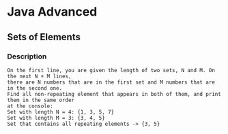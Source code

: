 # Java Advanced

## Sets of Elements

### Description
    On the first line, you are given the length of two sets, N and M. On the next N + M lines, 
    there are N numbers that are in the first set and M numbers that are in the second one. 
    Find all non-repeating element that appears in both of them, and print them in the same order
    at the console: 
    Set with length N = 4: {1, 3, 5, 7} 
    Set with length M = 3: {3, 4, 5} 
    Set that contains all repeating elements -> {3, 5}